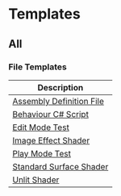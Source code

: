 # Templates

## All

### File Templates

Description |
------------|
[Assembly Definition File](AsmDef.md) |
[Behaviour C# Script](MonoBehaviour.md) |
[Edit Mode Test](EditModeTest.md) |
[Image Effect Shader](ImageEffectShader.md) |
[Play Mode Test](PlayModeTest.md) |
[Standard Surface Shader](StandardSurfaceShader.md) |
[Unlit Shader](UnlitShader.md) |

